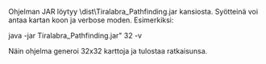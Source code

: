 Ohjelman JAR löytyy \dist\Tiralabra_Pathfinding.jar kansiosta. Syötteinä voi antaa kartan koon ja verbose moden. Esimerkiksi:

java -jar Tiralabra_Pathfinding.jar" 32 -v

Näin ohjelma generoi 32x32 karttoja ja tulostaa ratkaisunsa.